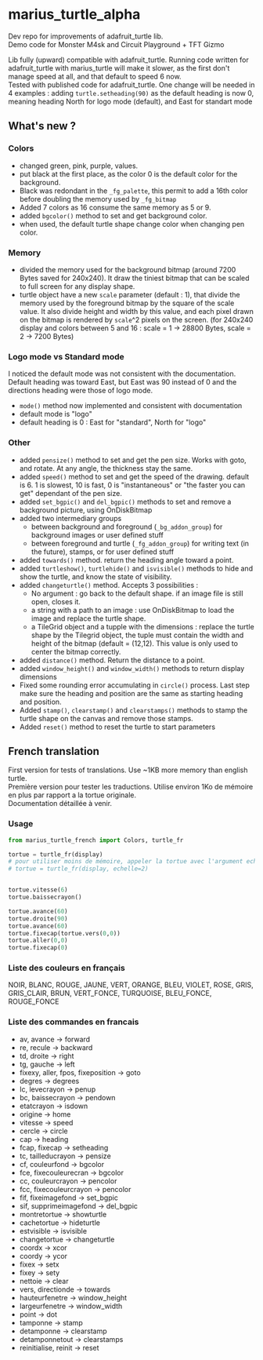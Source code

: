 # marius_turtle_alpha
Dev repo for improvements of adafruit_turtle lib. <br />
Demo code for Monster M4sk and Circuit Playground + TFT Gizmo<br />

Lib fully (upward) compatible with adafruit_turtle. Running code written for adafruit_turtle with marius_turtle will make it slower, as the first don't manage speed at all, and that default to speed 6 now.<br />
Tested with published code for adafruit_turtle. 
One change will be needed in 4 examples : adding `turtle.setheading(90)`  as the default heading is now 0, meaning heading North for logo mode (default), and East for standart mode

## What's new ?

### Colors
* changed green, pink, purple, values. 
* put black at the first place, as the color 0 is the default color for the background.
* Black was redondant in the `_fg_palette`, this permit to add a 16th color before doubling the memory used by `_fg_bitmap`
* Added 7 colors as 16 consume the same memory as 5 or 9.
* added `bgcolor()` method to set and get background color.
* when used, the default turtle shape change color when changing pen color.

### Memory
* divided the memory used for the background bitmap (around 7200 Bytes saved for 240x240). It draw the tiniest bitmap that can be scaled to full screen for any display shape.
* turtle object have a new `scale` parameter (default : 1), that divide the memory used by the foreground bitmap by the square of the scale value. It also divide height and width by this value, and each pixel drawn on the bitmap is rendered by `scale`^2 pixels on the screen. (for 240x240 display and colors between 5 and 16 : scale = 1 -> 28800 Bytes, scale = 2 -> 7200 Bytes)

### Logo mode vs Standard mode
I noticed the default mode was not consistent with the documentation. Default heading was toward East, but East was 90 instead of 0 and the directions heading were those of logo mode.

* `mode()` method now implemented and consistent with documentation
* default mode is "logo"
* default heading is 0 : East for "standard", North for "logo"


### Other
* added `pensize()` method to set and get the pen size. Works with goto, and rotate. At any angle, the thickness stay the same.
* added `speed()` method to set and get the speed of the drawing. default is 6. 1 is slowest, 10 is fast, 0 is "instantaneous" or "the faster you can get" dependant of the pen size.
* added `set_bgpic()` and `del_bgpic()` methods to set and remove a background picture, using OnDiskBitmap
* added two intermediary groups
  * between background and foreground (`_bg_addon_group`) for background images or user defined stuff
  * between foreground and turtle  (`_fg_addon_group`) for writing text (in the future), stamps, or for user defined stuff
* added `towards()` method. return the heading angle toward a point.
* added `turtleshow()`, `turtlehide()` and `isvisible()` methods to hide and show the turtle, and know the state of visibility.
* added `changeturtle()` method. Accepts 3 possibilities :
  * No argument : go back to the default shape. if an image file is still open, closes it.
  * a string with a path to an image : use OnDiskBitmap to load the image and replace the turtle shape.
  * a TileGrid object and a tupple with the dimensions : replace the turtle shape by the Tilegrid object, the tuple must contain the width and height of the bitmap (default = (12,12). This value is only used to center the bitmap correctly.
* added `distance()` method. Return the distance to a point.
* added `window_height()` and `window_width()` methods to return display dimensions
* Fixed some rounding error accumulating in `circle()` process. Last step make sure the heading and position are the same as starting heading and position.
* Added `stamp()`, `clearstamp()` and `clearstamps()` methods to stamp the turtle shape on the canvas and remove those stamps.
* Added `reset()` method to reset the turtle to start parameters

## French translation

First version for tests of translations. Use ~1KB more memory than english turtle. <br />
Première version pour tester les traductions. Utilise environ 1Ko de mémoire en plus par rapport a la tortue originale.<br/>
Documentation détaillée à venir.

### Usage

```python
from marius_turtle_french import Colors, turtle_fr

tortue = turtle_fr(display)
# pour utiliser moins de mémoire, appeler la tortue avec l'argument echelle:
# tortue = turtle_fr(display, echelle=2)


tortue.vitesse(6)
tortue.baissecrayon()

tortue.avance(60)
tortue.droite(90)
tortue.avance(60)
tortue.fixecap(tortue.vers(0,0))
tortue.aller(0,0)
tortue.fixecap(0)
```


### Liste des couleurs en français
NOIR, BLANC, ROUGE, JAUNE, VERT, ORANGE, BLEU, VIOLET, ROSE, GRIS, GRIS_CLAIR, BRUN, VERT_FONCE, TURQUOISE, BLEU_FONCE, ROUGE_FONCE<br />

### Liste des commandes en francais
* av, avance -> forward
* re, recule -> backward
* td, droite -> right
* tg, gauche -> left
* fixexy, aller, fpos, fixeposition -> goto
* degres -> degrees
* lc, levecrayon -> penup
* bc, baissecrayon -> pendown
* etatcrayon -> isdown
* origine -> home
* vitesse -> speed
* cercle -> circle
* cap -> heading
* fcap, fixecap -> setheading
* tc, tailleducrayon -> pensize
* cf, couleurfond -> bgcolor
* fce, fixecouleurecran -> bgcolor
* cc, couleurcrayon -> pencolor
* fcc, fixecouleurcrayon -> pencolor
* fif, fixeimagefond -> set_bgpic
* sif, supprimeimagefond -> del_bgpic
* montretortue -> showturtle
* cachetortue -> hideturtle
* estvisible -> isvisible
* changetortue -> changeturtle
* coordx -> xcor
* coordy -> ycor
* fixex -> setx
* fixey -> sety
* nettoie -> clear
* vers, directionde -> towards
* hauteurfenetre -> window_height
* largeurfenetre -> window_width
* point -> dot
* tamponne -> stamp
* detamponne -> clearstamp
* detamponnetout -> clearstamps
* reinitialise, reinit -> reset

